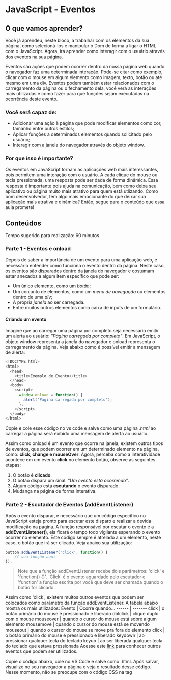 # JavaScript - Eventos
## O que vamos aprender?
Você já aprendeu, neste bloco, a trabalhar com os elementos da sua página, como selecioná-los e manipular o Dom de forma a ligar o HTML com o JavaScript. Agora, irá aprender como interagir com o usuário através dos eventos na sua página.

Eventos são ações que podem ocorrer dentro da nossa página web quando o navegador faz uma determinada interação. Pode-se citar como exemplo, clicar com o mouse em algum elemento como imagem, texto, botão ou até mesmo em uma div. Eventos podem também estar relacionados com o carregamento da página ou o fechamento dela, você verá as interações mais utilizadas e como fazer para que funções sejam executadas na ocorrência deste evento.

### Você será capaz de:
* Adicionar uma ação à página que pode modificar elementos como cor, tamanho entre outros estilos;
* Aplicar funções a determinados elementos quando solicitado pelo usuário;
* Interagir com a janela do navegador através do objeto window.

### Por que isso é importante?
Os eventos em JavaScript tornam as aplicações web mais interessantes, pois permitem uma interação com o usuário. A cada clique do mouse ou tecla pressionada, uma resposta pode ser dada de forma dinâmica. Essa resposta é importante pois ajuda na comunicação, bem como deixa seu aplicativo ou página muito mais atrativo para quem está utlizando. Como bom desenvolvedor, tem algo mais emocionante do que deixar sua aplicação mais atrativa e dinâmica? Então, segue para o conteúdo que essa aula promete!

## Conteúdos
Tempo sugerido para realização: 60 minutos
### Parte 1 - Eventos e onload
Depois de saber a importância de um evento para uma aplicação web, é necessário entender como funciona o evento dentro da página. Neste caso, os eventos são disparados dentro da janela do navegador e costumam estar anexados a algum item específico que pode ser:
* Um único elemento, como um *botão*;
* Um conjunto de elementos, como um *menu de navegação* ou elementos dentro de uma *div*;
* A própria *janela* ao ser carregada.
* Entre muitos outros elementos como caixa de inputs de um formulário.

#### Criando um evento
Imagine que ao carregar uma página por completo seja necessário emitir um alerta ao usuário: *"Página carregada por completo"*. Em JavaScript, o objeto window representa a janela do navegador e onload representa o carregamento da página. Veja abaixo como é possível emitir a mensagem de alerta:
```javascript
<!DOCTYPE html>
<html>
  <head>
    <title>Exemplo de Evento</title>
  </head>
  <body>
    <script>
      window.onload = function() {
        alert('Página carregada por completo');
      };
    </script>
  </body>
</html>
```
Copie e cole esse código no vs code e salve como uma página *.html* ao carregar a página será exibido uma mensagem de alerta ao usuário.

Assim como onload é um evento que ocorre na janela, existem outros tipos de eventos, que podem ocorrer em um determinado elemento na página, como: **click, change e mouseOver**.
Agora, perceba como a interatividade acontece em um evento **click** no elemento botão, observe as seguintes etapas:
1. O botão é **clicado**.
2. O botão dispara um sinal: *"Um evento está ocorrendo"*.
3. Algum código está **escutando** o evento disparado.
4. Mudança na página de forma interativa.


### Parte 2 - Escutador de Eventos (addEventListener)
Após o evento disparar, é necessário que um código específico no JavaScript esteja pronto para escutar este disparo e realizar a devida modificação na página.  A função responsável por escutar o evento é a **addEventListener()**, ela ficará o tempo todo vigilante esperando o evento ocorrer no elemento. Este código sempre é atrelado a um elemento, neste caso, o botão que irá ser clicado. Veja abaixo sua utilização:
```JavaScript
button.addEventListener('click', function() {
    // sua função aqui
});
``` 
> Note que a função addEventListener recebe dois parâmetros: 'click' e 'function() {}'. 'Click' é o evento aguardado pelo escutador e 'function' a função escrita por você que deve ser chamada quando o botão for clicado.

Assim como 'click', existem muitos outros eventos que podem ser colocados como parâmetro da função addEventListener. A tabela abaixo mostra os mais utilizados:
Evento | Ocorre quando...
------ | -------
click  | o botão primário do mouse é pressionado e liberado
dblclick  | clique duplo com o mouse
mouseover  | quando o cursor do mouse está sobre algum elemento
mousemove  | quando o cursor do mouse está se movendo
mouseout  | quando o cursor do mouse se move pra fora do elemento
click  | o botão primário do mouse é pressionado e liberado
keydown | ao pressionar qualquer tecla do teclado
keyup | ao ser liberada qualquer tecla do teclado que estava pressionada
Acesse este [link](https://www.w3schools.com/jsref/dom_obj_event.asp) para conhecer outros eventos que podem ser utilizados.

Copie o código abaixo, cole no VS Code e salve como .html. Após salvar, visualize no seu navegador a página e veja o resultado desse código. Nesse momento, não se preocupe com o código CSS na tag <style>, foque na parte do HTML e JavaScript para entender melhor o addEventListener. 
```HTML
<!DOCTYPE html>
<html lang="pt-BR">
<head>
	<meta charset="UTF-8" />
	<title>Mudando o texto na caixa</title>
  <style>
    body {
      width: 80%;
      margin: auto;
      font-size: 30px;
    }
    .textBox {
      align-items: center;
      border: 1px solid black;
      display: flex; 
      height: 150px;
      margin-top: 20px;
      padding: 10px;
      width: 700px;
    }
  </style>
</head>
<body>
  Digite seu texto aqui:
  <input id="text" type="text" size="50">
  <br>
  <div class="textBox" id="textBox">Seu Texto aparecerá aqui!!!
  </div>
  <script>
    const text = document.querySelector('#text');
    text.addEventListener('change', writeText);

    function writeText() {
      const box = document.querySelector('.textBox');
      box.innerHTML = text.value;
    }
  </script>
</body>
</html>
```
Dentro da tag <script>, é possível entender que o elemento com o id "text" é selecionado e a ele adicionado um addEventListener. O evento utilizado é o evento 'change', esse evento ocorre quando um elemento de um formulário é modificado. Observe que para o texto aparecer na caixa embaixo, é necessário que se clique fora da caixa de texto após a sua digitação. Isso ocorre pois o evento 'change' acontece com a mudança de estado desse elemento. Para entender melhor, substitua o evento 'change' por 'keyup'. Percebeu a diferença?

**Como segundo parâmetro do addEventListener é necessário passar uma função**, neste caso, é a função writeText criada. Nessa função, é selecionada a div de classe "textBox" e através do innerHTML é inserido o texto digitado na caixa de texto dentro da div.

Visualize agora este novo código e tente entender a sua funcionalidade. Mais uma vez, se concentre na parte em HTML e JavaScript. O CSS da tag <style> está apenas auxiliando para que a visualização no navegador seja mais agradável. Preste atenção na estilização com CSS inline colocada dentro da tag div, sua funcionalidade é colorir cada quadrado. Copie, cole todo o código abaixo no VS Code e abra no seu navegador. 
```HTML
<!DOCTYPE html>
<html lang="pt-BR">
<head>
	<meta charset="UTF-8" />
	<title>Mudando a cor de fundo</title>
  <style>
    .color {
      cursor: pointer;
      height: 100px;
      margin: 20px;
      width: 100px;
    }
    .container {
      background-color: rgb(219, 218, 218);
      border-radius: 10px;
      height: 400px;
      padding: 10px;
      width: 140px;
    }
  </style>
</head>
<body>
  <div class="container">
    <center>Mude as cores do fundo da página:</center>
    <div class="color" id="blue" style="background-color: blue;"></div>
    <div class="color" id="red" style="background-color: red;"></div>
    <div class="color" id="green" style="background-color: green;"></div>
  </div>
  <script>
    const divBlue = document.querySelector('#blue');
    divBlue.addEventListener('click', changeColorBlue);

    const divRed = document.querySelector('#red');
    divRed.addEventListener('mouseover', changeColorRed);

    function changeColorToBlue() {
      const bodyPage = document.body;
      bodyPage.style.backgroundColor = 'blue';
    }
    function changeColorToRed() {
      const bodyPage = document.body;
      bodyPage.style.backgroundColor = 'red';
    }
  </script>
</body>
</html>
``` 
Como pode notar, cada função muda a cor de fundo da página para uma determinada cor. Essas funções são chamadas de acordo com o evento que é passado no escutador de eventos, 'click' para mudar o fundo da página para cor azul ao clicar na div de fundo azul e 'mouseover' para mudar para vermelho. Agora, crie uma nova função changeColorToGreen e depois atribua a div verde, já criada, um evento de duplo clique que chame a função.

## Vamos fazer juntos!
Agora que você já conhece sobre os eventos do JavaScript, que tal fazermos um encontro ao vivo pelo Zoom para colocarmos juntos a mão na massa?
Aula ao vivo! Vamos pro Slack, onde o link estará disponível.

## Exercícios
Tempo sugerido para realização: 120 minutos

Agora é o momento de praticar a utilização dos eventos em JavaScript. Você criará eventos em botões e divs, além de criar funções que serão chamadas na ocorrência destes eventos.
Para realizar os exercicíos do 1 ao 5, você utilizará o código abaixo.
``` HTML
<!DOCTYPE html>
<html lang="pt-BR">

<head>
	<meta charset="UTF-8" />
	<meta name="viewport" content="width=device-width" />
	<title>Ficha Cadastral</title>
  <style>
    .form {
      width: 550px;
    }
    .buttons {
      display: flex;
      justify-content: center;
    }
    .super-box {
      display: flex;
      justify-content: center;
      margin: 0px;
    }
    button {
      margin: 10px;
    }
    .registration {
      align-items: center;
      border: solid 1px black;
      display: flex;
      flex-direction: column;
      height: 360px;
      width: 550px;
    }
    .box {
      align-items: center;
      background-color: rgb(228, 226, 226);
      border: solid 1px black;
      border-radius: 10px;
      cursor: pointer;
      display: flex;
      height: 50px;
      justify-content: center;
      margin: 10px;
      width: 50px;
    }
  </style>
</head>
<body>
  <div class="form">
    <fieldset id="field">
      <div class="line">
        <label for="name">Nome Completo:</label>
        <input name="name" id="name" type="text" size="60" required>
      </div>
      <div class="line">
        <label for="email">Email:</label>
        <input name="email" id="email" type="text" size="60" required>
      </div>
      <div class="line">
        <label for="adress">Endereço:</label>
        <input name="adress" id="adress" type="text" size="60" required>
      </div>
      <div class="line">
        <label for="city">Cidade:</label>
        <input name="city" id="city" type="text" size="60" required>
      </div>
    </fieldset>
    <div class="buttons">
      <button id="submit">Criar Ficha</button>
      <button id="reset">Limpar</button>
      <div class="box" id="blue" style="background-color: blue;"></div>
      <div class="box" id="red" style="background-color: red;"></div>
      <div class="box" id="green" style="background-color: green;"></div>
      <div class="box" id="size-20">20px</div>
      <div class="box" id="size-24">24px</div>
      <div class="box" id="size-28">28px</div>
    </div>
  </div>
  <div class="registration">
    <h1> Ficha Cadastral </h1>
    <div class="form-response" style="font-size: 18px;">
    </div>
  </div>
  <script>
  // seu código aqui
  </script>
</body>
</html>
``` 
Leia atentamente os enunciados. Dentro da tag <script>, faça o que se pede! 

1. Crie uma função que alerte assim que a página for toda carregada, utilizando 'onload' aprendido nesta aula. No alerta, apareça a seguinte mensagem: "Crie sua ficha cadastral".

2. Ao clicar no botão 'Criar Ficha', pegue os valores digitados no formulário acima do botão e passe eles para a ficha cadastral abaixo, neste formato:
Ficha Cadastral
Nome: 'nome digitado'
Email: 'email digitado'
Endereço: 'endereço digitado'
Cidade: 'cidade digitada'


3. Ao clicar no botão 'Limpar', apague todos os valores da Ficha Cadastral abaixo, deixando limpa a ficha do cliente. 
**Dica: Você pode substituir o que está dentro da div por um valor vazio ("")**

4. Na página, existem 3 divs cada uma de uma cor. Ao passar o mouse por cima da div, faça com que o texto inserido na ficha cadastral fique com a cor correspondente a div que o mouse está em cima.

5. Assim como no exercício 4, faça com que o texto mude de acordo com a div. Desta vez, adicione um evento de duplo clique a cada div com o tamanho de texto específico. Exemplo: Ao clicar duas vezes em '28px', o texto ficará com um tamanho de fonte de 28 píxels.

## Recursos adicionais (opcional)
E aí, gostou do que aprendeu até aqui? Nesta parte, nós colocamos outras referências para você se aprofundar sobre o tema. Artigos, tutoriais, livros etc.
* [Mais exercícios de addEventListener](https://www.mundojs.com.br/2019/06/10/exercicio-facil-evento-com-addeventlistener/)
* [Tutorial JS Eventos no W3 Schools](https://www.w3schools.com/js/js_events.asp)
* [GitHub Page com mais conteúdo explicativo](https://braziljs.github.io/eloquente-javascript/chapters/manipulando-eventos/)
* [Documentação sobre eventos no Developer Mozilla](https://developer.mozilla.org/pt-BR/docs/Aprender/JavaScript/Elementos_construtivos/Events)
* [Tutorial addEventListener Mozilla](https://developer.mozilla.org/pt-BR/docs/Web/API/Element/addEventListener)
